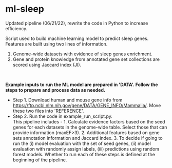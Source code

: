 # ml-sleep
Updated pipeline (06/21/22), rewrite the code in Python to increase efficiency.

Script used to build machine learning model to predict sleep genes. Features are built using two lines of information. <br />
  1. Genome-wide datasets with evidence of sleep genes enrichment. <br />
  2. Gene and protein knowledge from annotated gene set collections are scored using Jaccard index (JI). <br />

<br />

**Example inputs to run the ML model are prepared in 'DATA'. Follow the steps to prepare and process data as needed.**
 -  Step 1. Download human and mouse gene info from https://ftp.ncbi.nlm.nih.gov/gene/DATA/GENE_INFO/Mammalia/. Move these two files into 'REFERENCE'. <br />
 -  Step 2. Run the code in example_run_script.py. <br />
            This pipeline includes -
            1. Calculate evidence factors based on the seed genes for each datasets in the genome-wide table. Select those that can provide information (maxEF>3).
            2. Additional features based on gene sets annotation information and Jaccard index.
            3. To decide if going to run the (i) model evaluation with the set of seed genes, (ii) model evaluation with randomly assign labels, (iii) predictions using random forest models. Whether to run each of these steps is defined at the beginning of the pipeline.
